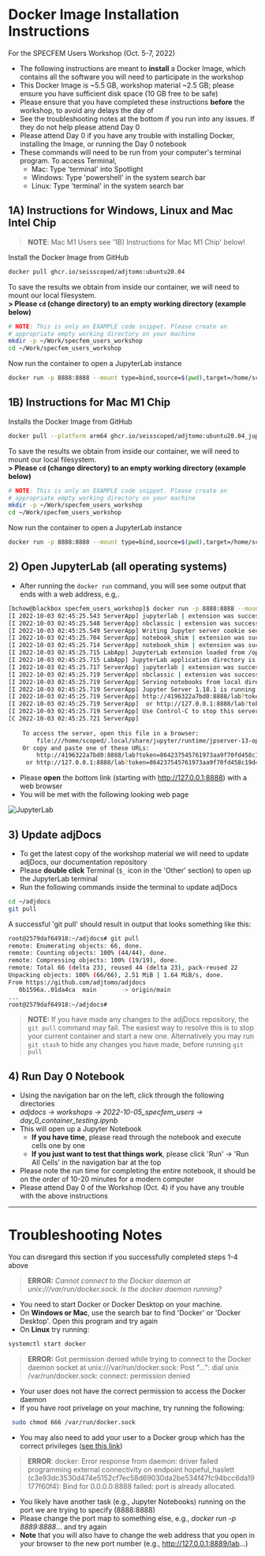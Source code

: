 # Docker Image Installation Instructions
For the SPECFEM Users Workshop (Oct. 5-7, 2022)

- The following instructions are meant to **install** a Docker Image, which contains all the software you will need to participate in the workshop    
- This Docker Image is ~5.5 GB, workshop material ~2.5 GB; please ensure you have sufficient disk space (10 GB free to be safe)   
- Please ensure that you have completed these instructions **before** the workshop, to avoid any delays the day of  
- See the troubleshooting notes at the bottom if you run into any issues. If they do not help please attend Day 0  
- Please attend Day 0 if you have any trouble with installing Docker, installing the Image, or running the Day 0 notebook  
- These commands will need to be run from your computer's terminal program. To access Terminal,
    - Mac: Type 'terminal' into Spotlight
    - Windows: Type 'powershell' in the system search bar
    - Linux: Type 'terminal' in the system search bar


## 1A) Instructions for Windows, Linux and Mac Intel Chip

>__NOTE__: Mac M1 Users see '1B) Instructions for Mac M1 Chip' below!

Install the Docker Image from GitHub
```bash
docker pull ghcr.io/seisscoped/adjtomo:ubuntu20.04
```

To save the results we obtain from inside our container, we will need to mount our local filesystem.  
**> Please `cd` (change directory) to an empty working directory (example below)**  

```bash
# NOTE: This is only an EXAMPLE code snippet. Please create an 
# appropriate empty working directory on your machine
mkdir -p ~/Work/specfem_users_workshop
cd ~/Work/specfem_users_workshop
```

Now run the container to open a JupyterLab instance
```bash
docker run -p 8888:8888 --mount type=bind,source=$(pwd),target=/home/scoped/work --shm-size=1gb ghcr.io/seisscoped/adjtomo:ubuntu20.04 
```

## 1B) Instructions for Mac M1 Chip

Installs the Docker Image from GitHub
```bash
docker pull --platform arm64 ghcr.io/seisscoped/adjtomo:ubuntu20.04_jupyterlab
```

To save the results we obtain from inside our container, we will need to mount our local filesystem.  
**> Please `cd` (change directory) to an empty working directory (example below)**  
```bash
# NOTE: This is only an EXAMPLE code snippet. Please create an 
# appropriate empty working directory on your machine
mkdir -p ~/Work/specfem_users_workshop
cd ~/Work/specfem_users_workshop
```

Now run the container to open a JupyterLab instance
```bash
docker run -p 8888:8888 --mount type=bind,source=$(pwd),target=/home/scoped/work --shm-size=1gb ghcr.io/seisscoped/adjtomo:ubuntu20.04_jupyterlab
```

## 2) Open JupyterLab (all operating systems)

- After running the `docker run` command, you will see some output that ends with a web address, e.g,.

```bash
[bchow@blackbox specfem_users_workshop]$ docker run -p 8888:8888 --mount type=bind,source=(pwd),target=/home/scoped/work ghcr.io/seisscoped/adjtomo:ubuntu20.04              
[I 2022-10-03 02:45:25.543 ServerApp] jupyterlab | extension was successfully linked.
[I 2022-10-03 02:45:25.548 ServerApp] nbclassic | extension was successfully linked.
[I 2022-10-03 02:45:25.549 ServerApp] Writing Jupyter server cookie secret to /home/scoped/.local/share/jupyter/runtime/jupyter_cookie_secret
[I 2022-10-03 02:45:25.704 ServerApp] notebook_shim | extension was successfully linked.
[I 2022-10-03 02:45:25.714 ServerApp] notebook_shim | extension was successfully loaded.
[I 2022-10-03 02:45:25.715 LabApp] JupyterLab extension loaded from /opt/conda/lib/python3.10/site-packages/jupyterlab
[I 2022-10-03 02:45:25.715 LabApp] JupyterLab application directory is /opt/conda/share/jupyter/lab
[I 2022-10-03 02:45:25.717 ServerApp] jupyterlab | extension was successfully loaded.
[I 2022-10-03 02:45:25.719 ServerApp] nbclassic | extension was successfully loaded.
[I 2022-10-03 02:45:25.719 ServerApp] Serving notebooks from local directory: /home/scoped
[I 2022-10-03 02:45:25.719 ServerApp] Jupyter Server 1.18.1 is running at:
[I 2022-10-03 02:45:25.719 ServerApp] http://4196322a7bd0:8888/lab?token=864237545761973aa9f70fd458c19d40d6b3b52549dafc6e
[I 2022-10-03 02:45:25.719 ServerApp]  or http://127.0.0.1:8888/lab?token=864237545761973aa9f70fd458c19d40d6b3b52549dafc6e
[I 2022-10-03 02:45:25.719 ServerApp] Use Control-C to stop this server and shut down all kernels (twice to skip confirmation).
[C 2022-10-03 02:45:25.721 ServerApp] 
    
    To access the server, open this file in a browser:
        file:///home/scoped/.local/share/jupyter/runtime/jpserver-13-open.html
    Or copy and paste one of these URLs:
        http://4196322a7bd0:8888/lab?token=864237545761973aa9f70fd458c19d40d6b3b52549dafc6e
     or http://127.0.0.1:8888/lab?token=864237545761973aa9f70fd458c19d40d6b3b52549dafc6e
```

- Please **open** the bottom link (starting with http://127.0.0.1:8888) with a web browser
- You will be met with the following looking web page  

![JupyterLab](https://user-images.githubusercontent.com/23055374/193501549-8f0d9429-1414-40c7-ad4d-0bdcf8ad6e55.png)

## 3) Update adjDocs

- To get the latest copy of the workshop material we will need to update adjDocs, our documentation repository
- Please **double click** Terminal (`$_` icon in the 'Other' section) to open up the JupyterLab terminal  
- Run the following commands inside the terminal to update adjDocs  

```bash
cd ~/adjdocs
git pull
```

A successful 'git pull' should result in output that looks something like this:

```bash
root@2579daf64918:~/adjdocs# git pull
remote: Enumerating objects: 66, done.
remote: Counting objects: 100% (44/44), done.
remote: Compressing objects: 100% (19/19), done.
remote: Total 66 (delta 23), reused 44 (delta 23), pack-reused 22
Unpacking objects: 100% (66/66), 2.51 MiB | 1.64 MiB/s, done.
From https://github.com/adjtomo/adjdocs
   0b1596a..01da4ca  main       -> origin/main
...
root@2579daf64918:~/adjdocs# 
```

>__NOTE:__ If you have made any changes to the adjDocs repository, the `git pull` command may fail. The easiest way to resolve this is to stop your current container and start a new one. Alternatively you may run `git stash` to hide any changes you have made, before running `git pull`  

## 4) Run Day 0 Notebook

- Using the navigation bar on the left, click through the following directories  
- *adjdocs -> workshops -> 2022-10-05_specfem_users -> day_0_container_testing.ipynb*  
- This will open up a Jupyter Notebook  
    - **If you have time**, please read through the notebook and execute cells one by one  
    - **If you just want to test that things work**, please click 'Run' -> 'Run All Cells' in the navigation bar at the top  
- Please note the run time for completing the entire notebook, it should be on the order of 10-20 minutes for a modern computer  
- Please attend Day 0 of the Workshop (Oct. 4) if you have any trouble with the above instructions

--------------

# Troubleshooting Notes
You can disregard this section if you successfully completed steps 1-4 above

>__ERROR:__ *Cannot connect to the Docker daemon at unix:///var/run/docker.sock. Is the docker daemon running?*  

- You need to start Docker or Docker Desktop on your machine. 
- On **Windows or Mac**, use the search bar to find 'Docker' or 'Docker Desktop'. Open this program and try again  
- On **Linux** try running:   
```bash
systemctl start docker
```

>__ERROR:__ Got permission denied while trying to connect to the Docker daemon socket at unix:///var/run/docker.sock: Post "...": dial unix /var/run/docker.sock: connect: permission denied
- Your user does not have the correct permission to access the Docker daemon
- If you have root privelage on your machine, try running the following:
```bash
 sudo chmod 666 /var/run/docker.sock
```
- You may also need to add your user to a Docker group which has the correct privileges ([see this link](https://docs.docker.com/engine/install/linux-postinstall/#manage-docker-as-a-non-root-user))  

>__ERROR__: docker: Error response from daemon: driver failed programming external connectivity on endpoint hopeful_haslett (c3e93dc3530d474e5152cf7ec58d69030da2be534f47fc94bcc6da19177f60f4): Bind for 0.0.0.0:8888 failed: port is already allocated.
- You likely have another task (e.g., Jupyter Notebooks) running on the port we are trying to specify (8888:8888)
- Please change the port map to something else, e.g., *docker run -p 8889:8888*... and try again
- **Note** that you will also have to change the web address that you open in your browser to the new port number (e.g., http://127.0.0.1:8889/lab...)  

